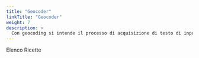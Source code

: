 ```yaml
---
title: "Geocoder"
linkTitle: "Geocoder"
weight: 7
description: >
  Con geocoding si intende il processo di acquisizione di testo di input (l'indirizzo o il nome di un luogo) e restituzione di coordinate geografiche (latidudine/longidutine) che individuano una posizione sulla superficie terrestre. [Leggi di più...](https://en.wikipedia.org/wiki/Geocoding)
---
```


Elenco Ricette

